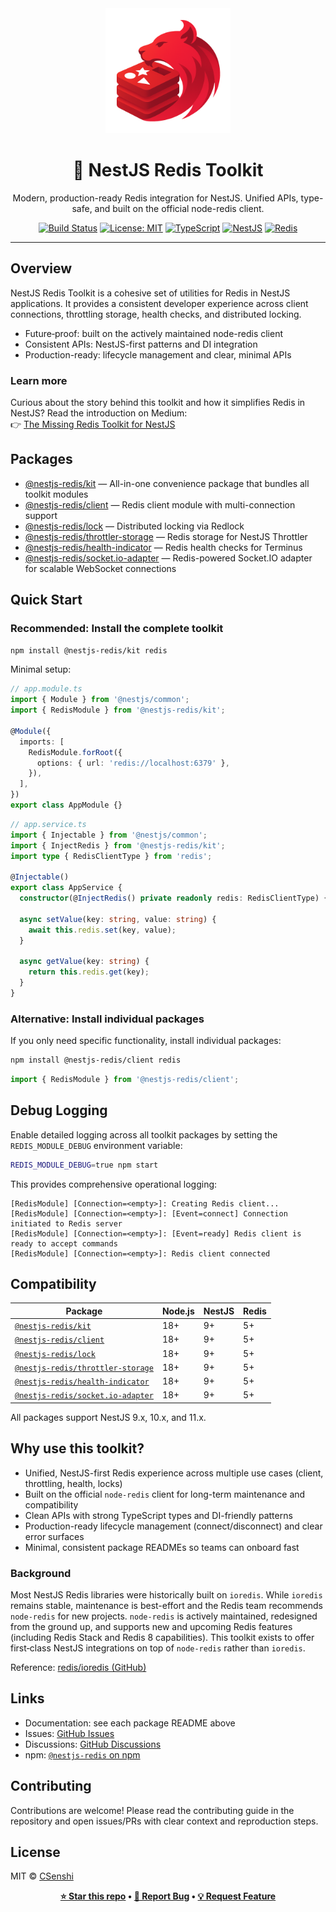 <div align="center">

<img src="docs/images/logo.png" alt="NestJS Redis Toolkit Logo" width="200" height="200">

# 🚀 NestJS Redis Toolkit

Modern, production-ready Redis integration for NestJS. Unified APIs, type-safe, and built on the official node-redis client.

[![Build Status](https://github.com/CSenshi/nestjs-redis/workflows/CI/badge.svg)](https://github.com/CSenshi/nestjs-redis/actions)
[![License: MIT](https://img.shields.io/badge/License-MIT-yellow.svg)](https://opensource.org/licenses/MIT)
[![TypeScript](https://img.shields.io/badge/TypeScript-Ready-blue.svg)](https://www.typescriptlang.org/)
[![NestJS](https://img.shields.io/badge/NestJS-9%2B-red.svg)](https://nestjs.com/)
[![Redis](https://img.shields.io/badge/Redis-5+-red.svg)](https://redis.io/)

</div>

---

## Overview

NestJS Redis Toolkit is a cohesive set of utilities for Redis in NestJS applications. It provides a consistent developer experience across client connections, throttling storage, health checks, and distributed locking.

- Future‑proof: built on the actively maintained node-redis client
- Consistent APIs: NestJS-first patterns and DI integration
- Production-ready: lifecycle management and clear, minimal APIs

### Learn more

Curious about the story behind this toolkit and how it simplifies Redis in NestJS? Read the introduction on Medium:  
👉 [The Missing Redis Toolkit for NestJS](https://csenshi.medium.com/the-missing-redis-toolkit-for-nestjs-5e80b5d1d775)

## Packages

- [@nestjs-redis/kit](packages/kit/README.md) — All-in-one convenience package that bundles all toolkit modules
- [@nestjs-redis/client](packages/client/README.md) — Redis client module with multi-connection support
- [@nestjs-redis/lock](packages/lock/README.md) — Distributed locking via Redlock
- [@nestjs-redis/throttler-storage](packages/throttler-storage/README.md) — Redis storage for NestJS Throttler
- [@nestjs-redis/health-indicator](packages/health-indicator/README.md) — Redis health checks for Terminus
- [@nestjs-redis/socket.io-adapter](packages/socket.io-adapter/README.md) — Redis-powered Socket.IO adapter for scalable WebSocket connections

## Quick Start

### Recommended: Install the complete toolkit

```bash
npm install @nestjs-redis/kit redis
```

Minimal setup:

```typescript
// app.module.ts
import { Module } from '@nestjs/common';
import { RedisModule } from '@nestjs-redis/kit';

@Module({
  imports: [
    RedisModule.forRoot({
      options: { url: 'redis://localhost:6379' },
    }),
  ],
})
export class AppModule {}
```

```typescript
// app.service.ts
import { Injectable } from '@nestjs/common';
import { InjectRedis } from '@nestjs-redis/kit';
import type { RedisClientType } from 'redis';

@Injectable()
export class AppService {
  constructor(@InjectRedis() private readonly redis: RedisClientType) {}

  async setValue(key: string, value: string) {
    await this.redis.set(key, value);
  }

  async getValue(key: string) {
    return this.redis.get(key);
  }
}
```

### Alternative: Install individual packages

If you only need specific functionality, install individual packages:

```bash
npm install @nestjs-redis/client redis
```

```typescript
import { RedisModule } from '@nestjs-redis/client';
```

## Debug Logging

Enable detailed logging across all toolkit packages by setting the `REDIS_MODULE_DEBUG` environment variable:

```bash
REDIS_MODULE_DEBUG=true npm start
```

This provides comprehensive operational logging:

```
[RedisModule] [Connection=<empty>]: Creating Redis client...
[RedisModule] [Connection=<empty>]: [Event=connect] Connection initiated to Redis server
[RedisModule] [Connection=<empty>]: [Event=ready] Redis client is ready to accept commands
[RedisModule] [Connection=<empty>]: Redis client connected
```

## Compatibility

| Package                                                                                            | Node.js | NestJS | Redis |
| -------------------------------------------------------------------------------------------------- | ------- | ------ | ----- |
| [`@nestjs-redis/kit`](https://www.npmjs.com/package/@nestjs-redis/kit)                             | 18+     | 9+     | 5+    |
| [`@nestjs-redis/client`](https://www.npmjs.com/package/@nestjs-redis/client)                       | 18+     | 9+     | 5+    |
| [`@nestjs-redis/lock`](https://www.npmjs.com/package/@nestjs-redis/lock)                           | 18+     | 9+     | 5+    |
| [`@nestjs-redis/throttler-storage`](https://www.npmjs.com/package/@nestjs-redis/throttler-storage) | 18+     | 9+     | 5+    |
| [`@nestjs-redis/health-indicator`](https://www.npmjs.com/package/@nestjs-redis/health-indicator)   | 18+     | 9+     | 5+    |
| [`@nestjs-redis/socket.io-adapter`](https://www.npmjs.com/package/@nestjs-redis/socket.io-adapter) | 18+     | 9+     | 5+    |

All packages support NestJS 9.x, 10.x, and 11.x.

## Why use this toolkit?

- Unified, NestJS-first Redis experience across multiple use cases (client, throttling, health, locks)
- Built on the official `node-redis` client for long-term maintenance and compatibility
- Clean APIs with strong TypeScript types and DI-friendly patterns
- Production-ready lifecycle management (connect/disconnect) and clear error surfaces
- Minimal, consistent package READMEs so teams can onboard fast

### Background

Most NestJS Redis libraries were historically built on `ioredis`. While `ioredis` remains stable, maintenance is best-effort and the Redis team recommends `node-redis` for new projects. `node-redis` is actively maintained, redesigned from the ground up, and supports new and upcoming Redis features (including Redis Stack and Redis 8 capabilities). This toolkit exists to offer first‑class NestJS integrations on top of `node-redis` rather than `ioredis`.

Reference: [redis/ioredis (GitHub)](https://github.com/redis/ioredis)

## Links

- Documentation: see each package README above
- Issues: [GitHub Issues](https://github.com/CSenshi/nestjs-redis/issues)
- Discussions: [GitHub Discussions](https://github.com/CSenshi/nestjs-redis/discussions)
- npm: [`@nestjs-redis` on npm](https://www.npmjs.com/org/nestjs-redis)

## Contributing

Contributions are welcome! Please read the contributing guide in the repository and open issues/PRs with clear context and reproduction steps.

## License

MIT © [CSenshi](https://github.com/CSenshi)

<div align="center">

**[⭐ Star this repo](https://github.com/CSenshi/nestjs-redis) • [🐛 Report Bug](https://github.com/CSenshi/nestjs-redis/issues) • [💡 Request Feature](https://github.com/CSenshi/nestjs-redis/discussions)**

</div>
